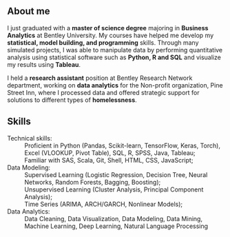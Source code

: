 ## About me 

I just graduated with a **master of science degree** majoring in **Business Analytics** at Bentley University. My courses have helped me develop my **statistical, model building, and programming** skills. Through many simulated projects, I was able to manipulate data by performing quantitative analysis using statistical software such as **Python, R and SQL** and visualize my results using **Tableau**. 

I held a **research assistant** position at Bentley Research Network department, working on **data analytics** for the Non-profit organization, Pine Street Inn, where I processed data and offered strategic support for solutions to different types of **homelessness**. 

## Skills

<dl>
<dt>Technical skills:</dt>
<dd>Proficient in Python (Pandas, Scikit-learn, TensorFlow, Keras, Torch), Excel (VLOOKUP, Pivot Table), SQL, R, SPSS, Java, Tableau;  </dd>
  <dd>Familiar with SAS, Scala, Git, Shell, HTML, CSS, JavaScript; </dd>
<dt>Data Modeling:</dt>
<dd>Supervised Learning (Logistic Regression, Decision Tree, Neural Networks, Random Forests, Bagging, Boosting);</dd>
  <dd>Unsupervised Learning (Cluster Analysis, Principal Component Analysis);</dd>
  <dd>Time Series (ARIMA, ARCH/GARCH, Nonlinear Models);   </dd>
<dt>Data Analytics: </dt>
<dd>Data Cleaning, Data Visualization, Data Modeling, Data Mining, Machine Learning, Deep Learning, Natural Language Processing</dd> 
</dl> 
